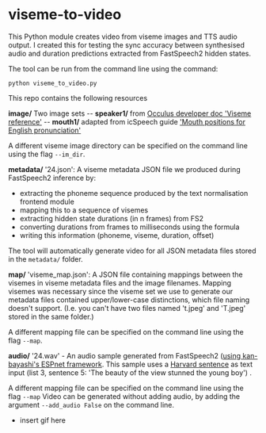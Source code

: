 # viseme-to-video
This Python module creates video from viseme images and TTS audio output. I created this for testing the sync accuracy between synthesised audio and duration predictions extracted from FastSpeech2 hidden states.

The tool can be run from the command line using the command:

`python viseme_to_video.py`


This repo contains the following resources

**image/**
Two image sets
-- **speaker1/** from [Occulus developer doc 'Viseme reference'](https://developer.oculus.com/documentation/unity/audio-ovrlipsync-viseme-reference/ )
-- **mouth1/** adapted from icSpeech guide ['Mouth positions for English pronunciation'](https://icspeech.com/mouth-positions.html)

A different viseme image directory can be specified on the command line using the flag `--im_dir`.

**metadata/**
'24.json': A viseme metadata JSON file we produced during FastSpeech2 inference by:

- extracting the phoneme sequence produced by the text normalisation frontend module
- mapping this to a sequence of visemes
- extracting hidden state durations (in n frames) from FS2
- converting durations from frames to milliseconds using the formula
- writing this information (phoneme, viseme, duration, offset)

The tool will automatically generate video for all JSON metadata files stored in the `metadata/` folder.


**map/**
'viseme_map.json': A JSON file containing mappings between the visemes in viseme metadata files and the image filenames. Mapping visemes was necessary since the viseme set we use to generate our metadata files contained upper/lower-case distinctions, which file naming doesn't support. (I.e. you can't have two files named 't.jpeg' and 'T.jpeg' stored in the same folder.)

A different mapping file can be specified on the command line using the flag `--map`.


**audio/**
'24.wav' -  An audio sample generated from FastSpeech2 ([using kan-bayashi's ESPnet framework](https://github.com/espnet/espnet). This sample uses a [Harvard sentence](https://harvardsentences.com/) as text input (list 3, sentence 5: 'The beauty of the view stunned the young boy') .

A different mapping file can be specified on the command line using the flag `--map`
Video can be generated without adding audio, by adding the argument `--add_audio False` on the command line.

- insert gif here